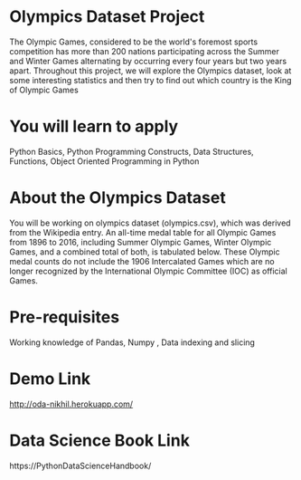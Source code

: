 # Olympics Dataset Project 

The Olympic Games, considered to be the world's foremost sports competition has more than 200 nations participating across the Summer and Winter Games alternating by occurring every four years but two years apart. Throughout this project, we will explore the Olympics dataset, look at some interesting statistics and then try to find out which country is the King of Olympic Games

# You will learn to apply 
Python Basics, 
Python Programming Constructs, 
Data Structures, 
Functions, 
Object Oriented Programming in Python

# About the Olympics Dataset

You will be working on olympics dataset (olympics.csv), which was derived from the Wikipedia entry. An all-time medal table for all Olympic Games from 1896 to 2016, including Summer Olympic Games, Winter Olympic Games, and a combined total of both, is tabulated below. These Olympic medal counts do not include the 1906 Intercalated Games which are no longer recognized by the International Olympic Committee (IOC) as official Games.

# Pre-requisites

Working knowledge of Pandas, Numpy , 
Data indexing and slicing

# Demo Link 
http://oda-nikhil.herokuapp.com/

# Data Science Book Link 
https://PythonDataScienceHandbook/
